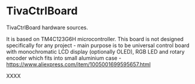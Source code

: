 # TivaCtrlBoard
TivaCtrlBoard hardware sources. 

It is based on TM4C123G6H microcontroller. This board is not designed specifically
for any project - main purpose is to be universal control board with monochromatic LCD display (optionally OLED),
RGB LED and rotary encoder which fits into small aluminium case - https://www.aliexpress.com/item/1005001699595657.html



XXXX
